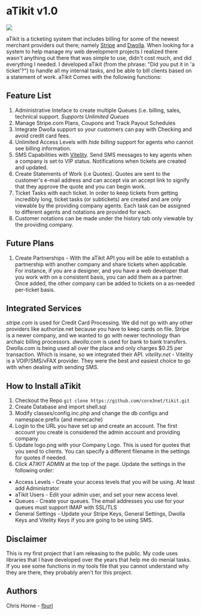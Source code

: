 aTikit v1.0
===========
<a href="http://www.core3networks.com">
  <img src="http://my.secrds.com/containers/04239a258eef046714f996913b6956ca/site/images/c3.gif">
</a>

aTikit is a ticketing system that includes billing for some of the newest 
merchant providers out there; namely [Stripe] and [Dwolla]. When looking
for a system to help manage my web development projects I realized there
wasn't anything out there that was simple to use, didn't cost much, and
did everything I needed. I developed aTikit (from the phrase: "Did you
put it in 'a ticket'?") to handle all my internal tasks, and be able
to bill clients based on a statement of work. aTikit Comes with the 
following functions: 

Feature List
-------------------
1. Administrative Inteface to create multiple Queues (i.e. billing, sales,
technical support. *Supports Unlimited Queues*
2. Manage Stripe.com Plans, Coupons and Track Payout Schedules
3. Integrate Dwolla support so your customers can pay with Checking and
avoid credit card fees.
4. Unlimited Access Levels with *hide billing* support for agents who
cannot see billing information.
5. SMS Capabilities with [Vitelity]. Send SMS messages to key agents when
a company is set to VIP status. Notifications when tickets are created and
updated.
6. Create Statements of Work (i.e Quotes). Quotes are sent to the customer's 
e-mail address and can accept via an accept link to signify that they
approve the quote and you can begin work.
7. Ticket Tasks with each ticket. In order to keep tickets from getting 
incredibly long, ticket tasks (or subtickets) are created and are only
viewable by the providing company agents. Each task can be assigned
to different agents and notations are provided for each.
8. Customer notations can be made under the history tab only viewable by the 
providing company.
 
 
Future Plans
---------------------------
1. Create Partnerships - With the aTikit API you will be able to establish
a partnership with another company and share tickets when applicable. For 
instance, if you are a designer, and you have a web developer that you work
with on a consistent basis, you can add them as a partner. Once added,
the other company can be added to tickets on a as-needed per-ticket basis.

Integrated Services
---------------------------
*stripe.com* is used for Credit Card Processing. We did not go with any other
providers like authorize.net because you have to keep cards on file. Stripe
is a newer company, and we wanted to go with newer technology than archaic
billing processors. 
*dwolla.com* is used for bank to bank transfers. Dwolla.com is being used 
all over the place and only charges $0.25 per transaction. Which is insane,
so we integrated their API. 
*vitelity.net* - Vitelity is a VOIP/SMS/vFAX provider. They were the best
and easiest choice to go with when dealing with sending SMS.


How to Install aTikit
--------------------
1. Checkout the Repo
```git clone https://github.com/core3net/tikit.git```
2. Create Database and import shell.sql
3. Modify classes/config.inc.php and change the db configs and namespace prefix (and memcache)
4. Login to the URL you have set up and create an account. The first account you create is 
considered the admin account and providing company.
5. Update logo.png with your Company Logo. This is used for quotes that you send
 to clients. You can specify a different filename in the settings for quotes if needed.
6. Click *ATIKIT ADMIN* at the top of the page. Update the settings in the following order:
 * Access Levels - Create your access levels that you will be using. At least add Administrator 
 * aTikit Users - Edit your admin user, and set your new access level.
 * Queues - Create your queues. The email addresses you use for your queues must support IMAP with
 SSL/TLS
 * General Settings - Update your Stripe Keys, General Settings, Dwolla Keys and Vitelity Keys if
 you are going to be using SMS. 
 
Disclaimer
-------------------
This is my first project that I am releasing to the public. My code uses libraries that I have
developed over the years that help me do menial tasks. If you see some functions in my tools
file that you cannot understand why they are there, they probably aren't for this project. 

Authors
-------------------
Chris Horne - [fburl] 

[stripe]: http://www.stripe.com
[dwolla]: http://www.dwolla.com
[vitelity]: http://www.vitelity.net
[fburl]: http://www.facebook.com/superawesome
